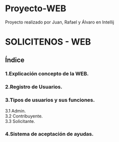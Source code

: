 # Proyecto-WEB
Proyecto realizado por Juan, Rafael y Álvaro en IntelIij


# SOLICITENOS - WEB 

## Índice

### 1.Explicación concepto de la WEB.
### 2.Registro de Usuarios.
### 3.Tipos de usuarios y sus funciones.  
3.1 Admin.  
3.2 Contribuyente.  
3.3 Solicitante.
### 4.Sistema de aceptación de ayudas.


